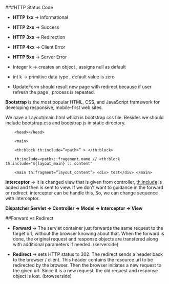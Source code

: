 ###HTTP Status Code

- **HTTP 1xx** -> Informational
- **HTTP 2xx** -> Success
- **HTTP 3xx** -> Redirection
- **HTTP 4xx** -> Client Error
- **HTTP 5xx** -> Server Error 

- Integer k → creates an object , assigns null as default
- int k → primitive data type , default value is zero

* UpdateForm should result new page with redirect because if user refresh the page , process is repeated. 

**Bootstrap** is the most popular HTML, CSS, and JavaScript framework for developing responsive, mobile-first web sites.

We have a Layout/main.html which is bootstrap css file. Besides we should include bootstrap.css and bootstrap.js in static directory.

```
	<head></head>

	<main>

	<th:block th:include=”<path>” > </th:block>

	th:include=<path>::fragement.name // <th:block th:include="${layout_main} :: content"

	<main th:fragment=”layout_content”> <div> test</div> </main>
```

**Interceptor** -> It is changed view that is given from controller, <th:include> is added and then is sent to view. If we don't want to guidance in the forward or redirect, intercepter can be handle this. So, we can change sequence with interceptor.

**Dispatcher Servlet -> Controller -> Model -> Interceptor -> View** 

##Forward vs Redirect

- **Forward**  -> The servlet container just forwards the same request to the target url, without the browser knowing about that. When the forward is done, the original request and response objects are transfered along with additional parameters if needed. (serverside)

- **Redirect** -> sets HTTP status to 302. The redirect sends a header back to the browser / client. This header contains the resource url to be redirected by the browser. Then the browser initiates a new request to the given url. Since it is a new request, the old request and response object is lost. (browserside)

